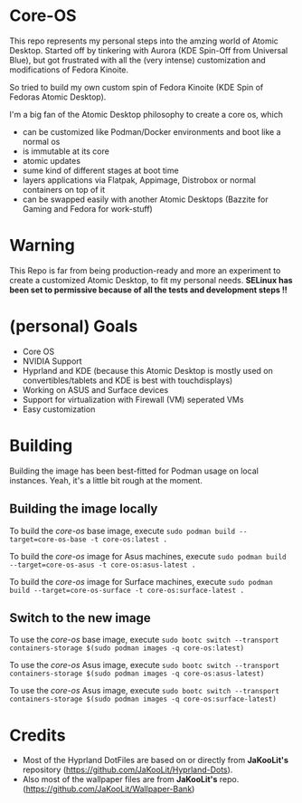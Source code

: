 # Core-OS

This repo represents my personal steps into the amzing world of Atomic Desktop.
Started off by tinkering with Aurora (KDE Spin-Off from Universal Blue), but got frustrated
with all the (very intense) customization and modifications of Fedora Kinoite.

So tried to build my own custom spin of Fedora Kinoite (KDE Spin of Fedoras Atomic Desktop).

I'm a big fan of the Atomic Desktop philosophy to create a core os, which
- can be customized like Podman/Docker environments and boot like a normal os
- is immutable at its core
- atomic updates
- sume kind of different stages at boot time
- layers applications via Flatpak, Appimage, Distrobox or normal containers on top of it
- can be swapped easily with another Atomic Desktops (Bazzite for Gaming and Fedora for work-stuff)

# Warning
This Repo is far from being production-ready and more an experiment to create a customized
Atomic Desktop, to fit my personal needs.
**SELinux has been set to permissive because of all the tests and development steps !!**

# (personal) Goals
- Core OS
- NVIDIA Support
- Hyprland and KDE (because this Atomic Desktop is mostly used on convertibles/tablets and KDE is best with touchdisplays)
- Working on ASUS and Surface devices
- Support for virtualization with Firewall (VM) seperated VMs
- Easy customization

# Building
Building the image has been best-fitted for Podman usage on local instances. Yeah, it's a little bit rough at the moment.

## Building the image locally
To build the *core-os* base image, execute
``sudo podman build --target=core-os-base -t core-os:latest .``

To build the *core-os* image for Asus machines, execute
``sudo podman build --target=core-os-asus -t core-os:asus-latest .``

To build the *core-os* image for Surface machines, execute
``sudo podman build --target=core-os-surface -t core-os:surface-latest .``

## Switch to the new image
To use the *core-os* base image, execute
``sudo bootc switch --transport containers-storage $(sudo podman images -q core-os:latest)``

To use the *core-os* Asus image, execute
``sudo bootc switch --transport containers-storage $(sudo podman images -q core-os:asus-latest)``

To use the *core-os* Asus image, execute
``sudo bootc switch --transport containers-storage $(sudo podman images -q core-os:surface-latest)``

# Credits
- Most of the Hyprland DotFiles are based on or directly from **JaKooLit's** repository (https://github.com/JaKooLit/Hyprland-Dots). 
- Also most of the wallpaper files are from **JaKooLit's** repo. (https://github.com/JaKooLit/Wallpaper-Bank)

